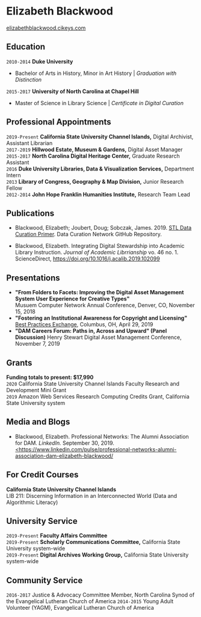 
# Elizabeth Blackwood

<div id="webaddress">
<a href="elizabethblackwood.cikeys.com">elizabethblackwood.cikeys.com</a>
</div>

## Education

`2010-2014`
__Duke University__
- Bachelor of Arts in History, Minor in Art History | *Graduation with Distinction*

`2015-2017`
__University of North Carolina at Chapel Hill__
- Master of Science in Library Science | *Certificate in Digital Curation*

## Professional Appointments
`2019-Present` 
__California State University Channel Islands,__ Digital Archivist, Assistant Librarian   
`2017-2019` __Hillwood Estate, Museum & Gardens,__ Digital Asset Manager   
`2015-2017` __North Carolina Digital Heritage Center,__ Graduate Research Assistant  
`2016` __Duke University Libraries, Data & Visualization Services,__ Department Intern   
`2013` __Library of Congress, Geography & Map Division,__ Junior Research Fellow   
`2012-2014` __John Hope Franklin Humanities Institute,__ Research Team Lead   


## Publications
- Blackwood, Elizabeth; Joubert, Doug; Sobczak, James. 2019. <a href="https://github.com/DataCurationNetwork/data-primers/blob/master/STL%20Data%20Curation%20Primer/STL-data-curation-primer.md">STL Data Curation Primer</a>. Data Curation Network GitHub Repository.

- Blackwood, Elizabeth. Integrating Digital Stewardship into Academic Library Instruction. *Journal of Academic Librrianship* vo. 46 no. 1. ScienceDirect, <a href="https://doi.org/10.1016/j.acalib.2019.102099">https://doi.org/10.1016/j.acalib.2019.102099</a>

## Presentations
- **"From Folders to Facets: Improving the Digital Asset Management System User Experience for Creative Types"**   
  Musuem Computer Network Annual Conference, Denver, CO, November 15, 2018
- **"Fostering an Institutional Awareness for Copyright and Licensing"**
  <a href="https://bpexchange.wordpress.com/2019-conference/2019-schedule/">Best Practices Exchange</a>, Columbus, OH, April 29, 2019
- **"DAM Careers Forum: Paths in, Across and Upward" (Panel Discussion)**
  Henry Stewart Digital Asset Management Conference, November 7, 2019

## Grants
**Funding totals to present: $17,990**   
`2020` California State University Channel Islands Faculty Research and Development Mini Grant   
`2019` Amazon Web Services Research Computing Credits Grant, California State University system  
 

## Media and Blogs
- Blackwood, Elizabeth. Professional Networks: The Alumni Association for DAM. *LinkedIn.* September 30, 2019. <a href= "https://www.linkedin.com/pulse/professional-networks-alumni-association-dam-elizabeth-blackwood/"><https://www.linkedin.com/pulse/professional-networks-alumni-association-dam-elizabeth-blackwood/</a>

## For Credit Courses
**California State University Channel Islands**   
LIB 211: Discerning Information in an Interconnected World (Data and Algorithmic Literacy)

## University Service
`2019-Present` **Faculty Affairs Committee**   
`2019-Present` **Scholarly Communications Committee,** California State University system-wide   
`2019-Present` **Digital Archives Working Group,** California State University system-wide   

## Community Service
`2016-2017` Justice & Advocacy Committee Member, North Carolina Synod of the Evangelical Lutheran Church of America
`2014-2015` Young Adult Volunteer (YAGM), Evangelical Lutheran Church of America

<!-- ### Footer

Last updated: May 2013 -->


